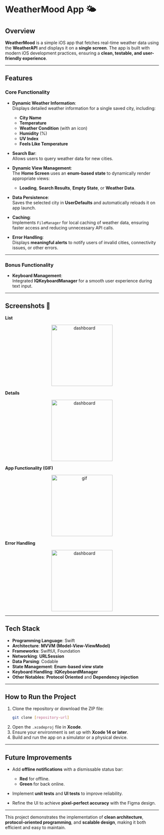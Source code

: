 
# **WeatherMood App** 🌤️  

## **Overview**  
**WeatherMood** is a simple iOS app that fetches real-time weather data using the **WeatherAPI** and displays it on a **single screen**. The app is built with modern iOS development practices, ensuring a **clean, testable, and user-friendly experience**.  

---

## **Features**  

### **Core Functionality**  
- **Dynamic Weather Information**:  
  Displays detailed weather information for a single saved city, including:  
  - **City Name**  
  - **Temperature**  
  - **Weather Condition** (with an icon)  
  - **Humidity** (%)  
  - **UV Index**  
  - **Feels Like Temperature**  

- **Search Bar**:  
  Allows users to query weather data for new cities.  

- **Dynamic View Management**:  
  The **Home Screen** uses an **enum-based state** to dynamically render appropriate views:  
  - **Loading**, **Search Results**, **Empty State**, or **Weather Data**.  

- **Data Persistence**:  
  Saves the selected city in **UserDefaults** and automatically reloads it on app launch.  

- **Caching**:  
  Implements `FileManager` for local caching of weather data, ensuring faster access and reducing unnecessary API calls.
  
- **Error Handling**:  
  Displays **meaningful alerts** to notify users of invalid cities, connectivity issues, or other errors.  

---

### **Bonus Functionality**  
- **Keyboard Management**:  
  Integrated **IQKeyboardManager** for a smooth user experience during text input.  
---

## **Screenshots** 📸  
**List**
<div align="center">
  <img src="https://github.com/user-attachments/assets/983a75b3-7a50-482f-8c4d-ed6b9006c562" alt="dashboard" width="200">
</div>

**Details**
<div align="center">
  <img src="https://github.com/user-attachments/assets/ee7abc7c-2835-49e4-becf-2c7175ea1fee" alt="dashboard" width="200">
</div>

**App Functionality (GIF)**
<div align="center">
  <img src="https://github.com/user-attachments/assets/c5318d9c-537c-4c32-9495-0719f1c3608f" alt="gif" width="200">
</div>

**Error Handling**
<div align="center">
  <img src="https://github.com/user-attachments/assets/a9e18a3b-a974-4d28-8136-6653c1b96952" alt="dashboard" width="200">
</div>

---

## **Tech Stack**  

- **Programming Language**: Swift  
- **Architecture**: **MVVM (Model-View-ViewModel)**  
- **Frameworks**: SwiftUI, Foundation  
- **Networking**: **URLSession**  
- **Data Parsing**: Codable  
- **State Management**: **Enum-based view state**  
- **Keyboard Handling**: **IQKeyboardManager**
- **Other Notables**: **Protocol Oriented** and **Dependency injection**  

---

## **How to Run the Project**  

1. Clone the repository or download the ZIP file:  
   ```bash
   git clone [repository-url]
   ```  
2. Open the `.xcodeproj` file in **Xcode**.  
3. Ensure your environment is set up with **Xcode 14 or later**.  
4. Build and run the app on a simulator or a physical device.  

---

## **Future Improvements**  
- Add **offline notifications** with a dismissable status bar:  
  - **Red** for offline.  
  - **Green** for back online.  

- Implement **unit tests** and **UI tests** to improve reliability.  

- Refine the UI to achieve **pixel-perfect accuracy** with the Figma design.  

---

This project demonstrates the implementation of **clean architecture**, **protocol-oriented programming**, and **scalable design**, making it both efficient and easy to maintain.  
